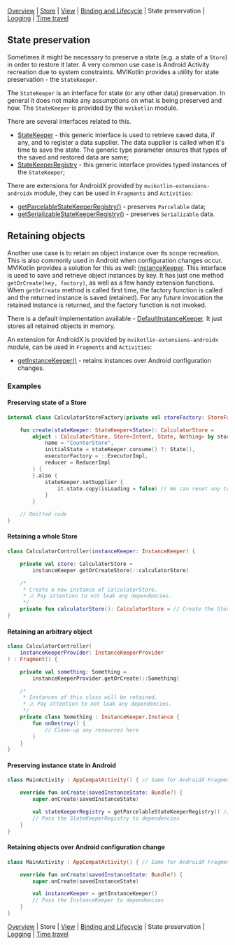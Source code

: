 [Overview](index.md) | [Store](store.md) | [View](view.md) | [Binding and Lifecycle](binding_and_lifecycle.md) | State preservation | [Logging](logging.md) | [Time travel](time_travel.md)

## State preservation

Sometimes it might be necessary to preserve a state (e.g. a state of a `Store`) in order to restore it later. A very common use case is Android Activity recreation due to system constraints. MVIKotlin provides a utility for state preservation - the `StateKeeper`.

The `StateKeeper` is an interface for state (or any other data) preservation. In general it does not make any assumptions on what is being preserved and how. The `StateKeeper` is provided by the `mvikotlin` module.

There are several interfaces related to this.

- [StateKeeper](https://github.com/arkivanov/MVIKotlin/blob/master/mvikotlin/src/commonMain/kotlin/com/arkivanov/mvikotlin/core/statekeeper/StateKeeper.kt) - this generic interface is used to retrieve saved data, if any, and to register a data supplier. The data supplier is called when it's time to save the state. The generic type parameter ensures that types of the saved and restored data are same;
- [StateKeeperRegistry](https://github.com/arkivanov/MVIKotlin/blob/master/mvikotlin/src/commonMain/kotlin/com/arkivanov/mvikotlin/core/statekeeper/StateKeeperRegistry.kt) - this generic interface provides typed instances of the `StateKeeper`;

There are extensions for AndroidX provided by `mvikotlin-extensions-androidx` module, they can be used in `Fragments` and `Activities`:
- [getParcelableStateKeeperRegistry()](https://github.com/arkivanov/MVIKotlin/blob/master/mvikotlin-extensions-androidx/src/androidMain/kotlin/com/arkivanov/mvikotlin/extensions/androidx/statekeeper/ParcelableStateKeeperRegistry.kt) - preserves `Parcelable` data;
- [getSerializableStateKeeperRegistry()](https://github.com/arkivanov/MVIKotlin/blob/master/mvikotlin-extensions-androidx/src/androidMain/kotlin/com/arkivanov/mvikotlin/extensions/androidx/statekeeper/SerializableStateKeeperRegistry.kt) - preserves `Serializable` data.

## Retaining objects

Another use case is to retain an object instance over its scope recreation. This is also commonly used in Android when configuration changes occur. MVIKotlin provides a solution for this as well: [InstanceKeeper](https://github.com/arkivanov/MVIKotlin/blob/master/mvikotlin/src/commonMain/kotlin/com/arkivanov/mvikotlin/core/instancekeeper/InstanceKeeper.kt). This interface is used to save and retrieve object instances by key. It has just one method `getOrCreate(key, factory)`, as well as a few handy extension functions. When `getOrCreate` method is called first time, the factory function is called and the returned instance is saved (retained). For any future invocation the retained instance is returned, and the factory function is not invoked.

There is a default implementation available - [DefaultInstanceKeeper](https://github.com/arkivanov/MVIKotlin/blob/master/mvikotlin/src/commonMain/kotlin/com/arkivanov/mvikotlin/core/instancekeeper/DefaultInstanceKeeper.kt). It just stores all retained objects in memory.

An extension for AndroidX is provided by `mvikotlin-extensions-androidx` module, can be used in `Fragments` and `Activities`:
- [getInstanceKeeper()](https://github.com/arkivanov/MVIKotlin/blob/master/mvikotlin-extensions-androidx/src/androidMain/kotlin/com/arkivanov/mvikotlin/extensions/androidx/instancekeeper/AndroidInstanceKeeper.kt) - retains instances over Android configuration changes.

### Examples

#### Preserving state of a Store

```kotlin
internal class CalculatorStoreFactory(private val storeFactory: StoreFactory) {

    fun create(stateKeeper: StateKeeper<State>): CalculatorStore =
        object : CalculatorStore, Store<Intent, State, Nothing> by storeFactory.create(
            name = "CounterStore",
            initialState = stateKeeper.consume() ?: State(),
            executorFactory = ::ExecutorImpl,
            reducer = ReducerImpl
        ) {
        }.also {
            stateKeeper.setSupplier { 
                it.state.copy(isLoading = false) // We can reset any transient state here
            }
        }

    // Omitted code
}
```

#### Retaining a whole Store

```kotlin
class CalculatorController(instanceKeeper: InstanceKeeper) {

    private val store: CalculatorStore =
        instanceKeeper.getOrCreateStore(::calculatorStore)

    /*
     * Create a new instance of CalculatorStore.
     * ⚠️ Pay attention to not leak any dependencies.
     */
    private fun calculatorStore(): CalculatorStore = // Create the Store
}

```

#### Retaining an arbitrary object

```kotlin
class CalculatorController(
    instanceKeeperProvider: InstanceKeeperProvider
) : Fragment() {

    private val something: Something =
        instanceKeeperProvider.getOrCreate(::Something)

    /*
     * Instances of this class will be retained.
     * ⚠️ Pay attention to not leak any dependencies.
     */
    private class Something : InstanceKeeper.Instance {
        fun onDestroy() {
            // Clean-up any resources here
        }
    }
}
```

#### Preserving instance state in Android

```kotlin
class MainActivity : AppCompatActivity() { // Same for AndroidX Fragment

    override fun onCreate(savedInstanceState: Bundle?) {
        super.onCreate(savedInstanceState)

        val stateKeeperRegistry = getParcelableStateKeeperRegistry() // Or getSerializableStateKeeperRegistry()
        // Pass the StateKeeperRegistry to dependencies
    }
}
```

#### Retaining objects over Android configuration change

```kotlin
class MainActivity : AppCompatActivity() { // Same for AndroidX Fragment

    override fun onCreate(savedInstanceState: Bundle?) {
        super.onCreate(savedInstanceState)

        val instanceKeeper = getInstanceKeeper()
        // Pass the InstanceKeeper to dependencies
    }
}
```

[Overview](index.md) | Store | [View](view.md) | [Binding and Lifecycle](binding_and_lifecycle.md) | State preservation | [Logging](logging.md) | [Time travel](time_travel.md)
